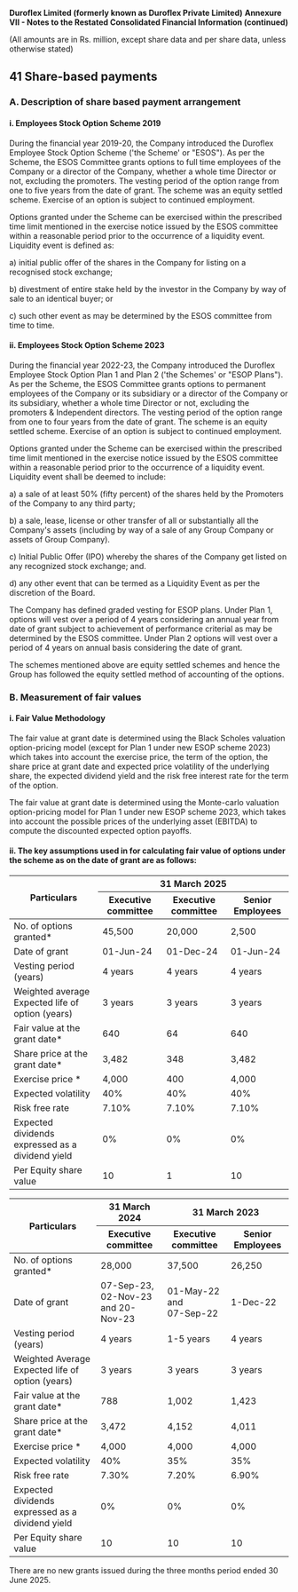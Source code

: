 **Duroflex Limited (formerly known as Duroflex Private Limited)**
**Annexure VII - Notes to the Restated Consolidated Financial Information (continued)**

(All amounts are in Rs. million, except share data and per share data, unless otherwise stated)

## 41 Share-based payments

### A. Description of share based payment arrangement

#### i. Employees Stock Option Scheme 2019

During the financial year 2019-20, the Company introduced the Duroflex Employee Stock Option Scheme ('the Scheme' or "ESOS"). As per the Scheme, the ESOS Committee grants options to full time employees of the Company or a director of the Company, whether a whole time Director or not, excluding the promoters. The vesting period of the option range from one to five years from the date of grant. The scheme was an equity settled scheme. Exercise of an option is subject to continued employment.

Options granted under the Scheme can be exercised within the prescribed time limit mentioned in the exercise notice issued by the ESOS committee within a reasonable period prior to the occurrence of a liquidity event. Liquidity event is defined as:

a) initial public offer of the shares in the Company for listing on a recognised stock exchange;

b) divestment of entire stake held by the investor in the Company by way of sale to an identical buyer; or

c) such other event as may be determined by the ESOS committee from time to time.

#### ii. Employees Stock Option Scheme 2023

During the financial year 2022-23, the Company introduced the Duroflex Employee Stock Option Plan 1 and Plan 2 ('the Schemes' or "ESOP Plans"). As per the Scheme, the ESOS Committee grants options to permanent employees of the Company or its subsidiary or a director of the Company or its subsidiary, whether a whole time Director or not, excluding the promoters & Independent directors. The vesting period of the option range from one to four years from the date of grant. The scheme is an equity settled scheme. Exercise of an option is subject to continued employment.

Options granted under the Scheme can be exercised within the prescribed time limit mentioned in the exercise notice issued by the ESOS committee within a reasonable period prior to the occurrence of a liquidity event. Liquidity event shall be deemed to include:

a) a sale of at least 50% (fifty percent) of the shares held by the Promoters of the Company to any third party;

b) a sale, lease, license or other transfer of all or substantially all the Company's assets (including by way of a sale of any Group Company or assets of Group Company).

c) Initial Public Offer (IPO) whereby the shares of the Company get listed on any recognized stock exchange; and.

d) any other event that can be termed as a Liquidity Event as per the discretion of the Board.

The Company has defined graded vesting for ESOP plans. Under Plan 1, options will vest over a period of 4 years considering an annual year from date of grant subject to achievement of performance criterial as may be determined by the ESOS committee. Under Plan 2 options will vest over a period of 4 years on annual basis considering the date of grant.

The schemes mentioned above are equity settled schemes and hence the Group has followed the equity settled method of accounting of the options.

### B. Measurement of fair values

#### i. Fair Value Methodology

The fair value at grant date is determined using the Black Scholes valuation option-pricing model (except for Plan 1 under new ESOP scheme 2023) which takes into account the exercise price, the term of the option, the share price at grant date and expected price volatility of the underlying share, the expected dividend yield and the risk free interest rate for the term of the option.

The fair value at grant date is determined using the Monte-carlo valuation option-pricing model for Plan 1 under new ESOP scheme 2023, which takes into account the possible prices of the underlying asset (EBITDA) to compute the discounted expected option payoffs.

#### ii. The key assumptions used in for calculating fair value of options under the scheme as on the date of grant are as follows:

<table><thead><tr><th rowspan="2">Particulars</th><th colspan="3">31 March 2025</th></tr><tr><th>Executive committee</th><th>Executive committee</th><th>Senior Employees</th></tr></thead><tbody><tr><td>No. of options granted*</td><td>45,500</td><td>20,000</td><td>2,500</td></tr><tr><td>Date of grant</td><td>01-Jun-24</td><td>01-Dec-24</td><td>01-Jun-24</td></tr><tr><td>Vesting period (years)</td><td>4 years</td><td>4 years</td><td>4 years</td></tr><tr><td>Weighted average Expected life of option (years)</td><td>3 years</td><td>3 years</td><td>3 years</td></tr><tr><td>Fair value at the grant date*</td><td>640</td><td>64</td><td>640</td></tr><tr><td>Share price at the grant date*</td><td>3,482</td><td>348</td><td>3,482</td></tr><tr><td>Exercise price *</td><td>4,000</td><td>400</td><td>4,000</td></tr><tr><td>Expected volatility</td><td>40%</td><td>40%</td><td>40%</td></tr><tr><td>Risk free rate</td><td>7.10%</td><td>7.10%</td><td>7.10%</td></tr><tr><td>Expected dividends expressed as a dividend yield</td><td>0%</td><td>0%</td><td>0%</td></tr><tr><td>Per Equity share value</td><td>10</td><td>1</td><td>10</td></tr></tbody></table>

<table><thead><tr><th rowspan="2">Particulars</th><th>31 March 2024</th><th colspan="2">31 March 2023</th></tr><tr><th>Executive committee</th><th>Executive committee</th><th>Senior Employees</th></tr></thead><tbody><tr><td>No. of options granted*</td><td>28,000</td><td>37,500</td><td>26,250</td></tr><tr><td>Date of grant</td><td>07-Sep-23, 02-Nov-23<br/>and 20-Nov-23</td><td>01-May-22 and<br/>07-Sep-22</td><td>1-Dec-22</td></tr><tr><td>Vesting period (years)</td><td>4 years</td><td>1-5 years</td><td>4 years</td></tr><tr><td>Weighted Average Expected life of option (years)</td><td>3 years</td><td>3 years</td><td>3 years</td></tr><tr><td>Fair value at the grant date*</td><td>788</td><td>1,002</td><td>1,423</td></tr><tr><td>Share price at the grant date*</td><td>3,472</td><td>4,152</td><td>4,011</td></tr><tr><td>Exercise price *</td><td>4,000</td><td>4,000</td><td>4,000</td></tr><tr><td>Expected volatility</td><td>40%</td><td>35%</td><td>35%</td></tr><tr><td>Risk free rate</td><td>7.30%</td><td>7.20%</td><td>6.90%</td></tr><tr><td>Expected dividends expressed as a dividend yield</td><td>0%</td><td>0%</td><td>0%</td></tr><tr><td>Per Equity share value</td><td>10</td><td>10</td><td>10</td></tr></tbody></table>

There are no new grants issued during the three months period ended 30 June 2025.